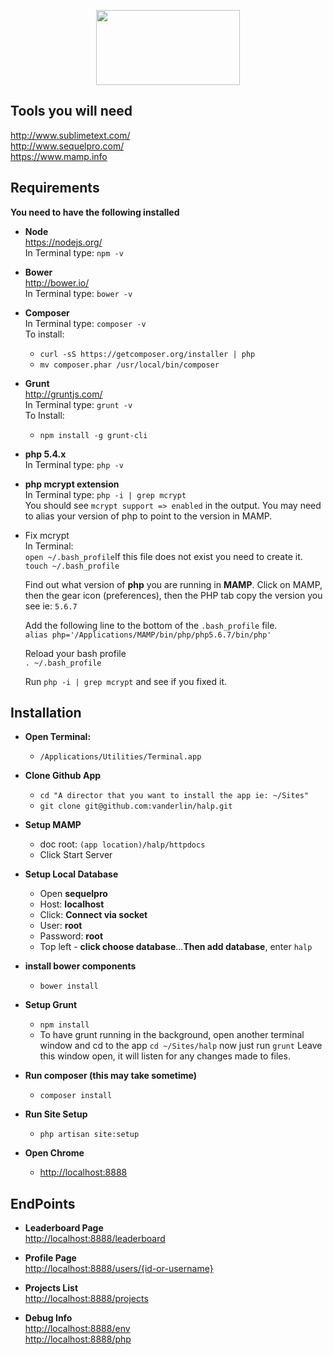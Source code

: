 <p align="center">
  <img width="230" height="120" src="https://www.dropbox.com/s/vt6jju9zcg16nyj/halp.png?dl=1">
</p>

## Tools you will need		
<http://www.sublimetext.com/>				
<http://www.sequelpro.com/>			
<https://www.mamp.info>			

## Requirements
**You need to have the following installed**			

- **Node**		
<https://nodejs.org/>		
In Terminal type: `npm -v`		

- **Bower**		
<http://bower.io/>		
In Terminal type: `bower -v`		

- **Composer**		
In Terminal type: `composer -v`		 
To install:		
	- `curl -sS https://getcomposer.org/installer | php`			     
	- `mv composer.phar /usr/local/bin/composer`			

- **Grunt**			
<http://gruntjs.com/>	
In Terminal type: `grunt -v`		 		
To Install:			
	- `npm install -g grunt-cli`			

- **php 5.4.x**		
In Terminal type: `php -v`		

- **php mcrypt extension**			
In Terminal type: `php -i | grep mcrypt`	
You should see `mcrypt support => enabled` in the output. You may need to alias your version of php to point to the version in MAMP. 			

- Fix mcrypt			
	In Terminal:						
	`open ~/.bash_profile`If this file does not exist you need to create it. `touch ~/.bash_profile`		

	Find out what version of **php** you are running in **MAMP**. Click on MAMP, then the gear icon (preferences), then the PHP tab copy the version you see ie: `5.6.7`			

	Add the following line to the bottom of the `.bash_profile` file. 			
	`alias php='/Applications/MAMP/bin/php/php5.6.7/bin/php'`			

	Reload your bash profile			
	`. ~/.bash_profile`			

	Run `php -i | grep mcrypt` and see if you fixed it.

## Installation			

- **Open Terminal:**		
	- `/Applications/Utilities/Terminal.app`			

- **Clone Github App**		
	- `cd "A director that you want to install the app ie: ~/Sites"`			 
	- `git clone git@github.com:vanderlin/halp.git`		

- **Setup MAMP**		
	- doc root: `(app location)/halp/httpdocs`			
	- Click Start Server
	 
- **Setup Local Database**		
	- Open **sequelpro**		
	- Host: **localhost** 		
	- Click: **Connect via socket**		
	- User: **root**		
	- Password: **root**		
	- Top left - **click choose database**...**Then add database**, enter `halp`		
	
- **install bower components**		
	- `bower install`

- **Setup Grunt**					
	- `npm install`			
	- To have grunt running in the background, open another terminal window and cd to the app `cd ~/Sites/halp` now just run `grunt` Leave this window open, it will listen for any changes made to files.
	
- **Run composer (this may take sometime)**		
	- `composer install`

- **Run Site Setup**		
	- `php artisan site:setup`

- **Open Chrome**			
	- <http://localhost:8888>

## EndPoints

- **Leaderboard Page**		
<http://localhost:8888/leaderboard> 			

- **Profile Page**		
<http://localhost:8888/users/{id-or-username}> 			

- **Projects List**		
<http://localhost:8888/projects> 			

- **Debug Info**		
<http://localhost:8888/env> 			
<http://localhost:8888/php> 			 			
